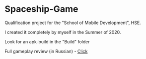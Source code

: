 # Spaceship-Game
Qualification project for the "School of Mobile Development", HSE.

I created it completely by myself in the Summer of 2020.

Look for an apk-build in the "Build" folder

Full gameplay review (in Russian) - [Click](https://drive.google.com/file/d/1Y4kugoYCuyBOR0pYAkh3i3oQOcFPxvJ1/view?usp=sharing)
